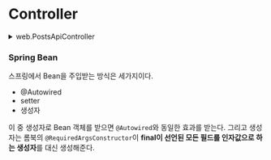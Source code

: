 # Controller
<details>
<summary> web.PostsApiController</summary>

``` java
package com.rommmu.book.springboot.web;

import com.rommmu.book.springboot.service.posts.PostsService;
import com.rommmu.book.springboot.web.dto.PostsResponseDto;
import com.rommmu.book.springboot.web.dto.PostsSaveRequestDto;
import com.rommmu.book.springboot.web.dto.PostsUpdateRequestDto;
import lombok.RequiredArgsConstructor;
import org.springframework.web.bind.annotation.*;

@RequiredArgsConstructor
@RestController
public class PostsApiController {

    private final PostsService postsService;

    @PostMapping("/api/v1/posts")
    public Long save(@RequestBody PostsSaveRequestDto requestDto) {

        return postsService.save(requestDto);
    }

    @PutMapping("/api/v1/posts/{id}")
    public Long update(@PathVariable Long id, @RequestBody PostsUpdateRequestDto requestDto) {
        return postsService.update(id, requestDto);
    }

    @GetMapping("/api/v1/posts/{id}")
    public PostsResponseDto findById(@PathVariable Long id) {
        return postsService.findById(id);
    }
}
```

</details>

### Spring Bean
스프링에서 Bean을 주입받는 방식은 세가지이다.
- @Autowired
- setter
- 생성자

이 중 생성자로 Bean 객체를 받으면 `@Autowired`와 동일한 효과를 받는다. 그리고 생성자는 롬북의 `@RequiredArgsConstructor`이 **final이 선언된 모든 필드를 인자값으로 하는 생성자**를 대신 생성해준다.
